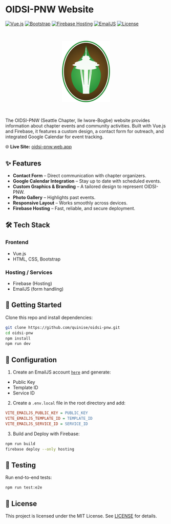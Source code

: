 # OIDSI-PNW Website

[![Vue.js](https://img.shields.io/badge/vue-3-green?logo=vue.js)]()
[![Bootstrap](https://img.shields.io/badge/bootstrap-5-563d7c?logo=bootstrap&logoColor=white)]()
[![Firebase Hosting](https://img.shields.io/badge/firebase-hosting-orange?logo=firebase)]()
[![EmailJS](https://img.shields.io/badge/emailjs-integrated-yellow)](https://www.emailjs.com/)
[![License](https://img.shields.io/badge/license-MIT-blue)]([LICENSE](https://opensource.org/license/mit))

<br/>
<p align="center">
  <img src="/src/assets/images/OIDSIFav.ico" alt="Iwori Bogbe logo" width="150"/><br/>
</p><br/>

The OIDSI-PNW (Seattle Chapter, Ile Iwore-Bogbe) website provides information about chapter events and community activities. Built with Vue.js and Firebase, it features a custom design, a contact form for outreach, and integrated Google Calendar for event tracking.

🌐 **Live Site:** [oidsi-pnw.web.app](https://oidsi-pnw.web.app)

## ✨ Features

- **Contact Form** – Direct communication with chapter organizers.
- **Google Calendar Integration** – Stay up to date with scheduled events.
- **Custom Graphics & Branding** – A tailored design to represent OIDSI-PNW.
- **Photo Gallery** – Highlights past events.
- **Responsive Layout** – Works smoothly across devices.
- **Firebase Hosting** – Fast, reliable, and secure deployment.

## 🛠️ Tech Stack

### Frontend

- Vue.js
- HTML, CSS, Bootstrap

### Hosting / Services

- Firebase (Hosting)
- EmailJS (form handling)

## 🚀 Getting Started

Clone this repo and install dependencies:

```bash
git clone https://github.com/quinise/oidsi-pnw.git
cd oidsi-pnw
npm install
npm run dev
```

## 🔧 Configuration

1. Create an EmailJS account [`here`](https://www.emailjs.com/) and generate:
- Public Key
- Template ID
- Service ID

2. Create a `.env.local` file in the root directory and add:

```ini
VITE_EMAILJS_PUBLIC_KEY = PUBLIC_KEY
VITE_EMAILJS_TEMPLATE_ID = TEMPLATE_ID
VITE_EMAILJS_SERVICE_ID = SERVICE_ID
```
3. Build and Deploy with Firebase:

```bash
npm run build
firebase deploy --only hosting
```

## 🧪 Testing

Run end-to-end tests:

```bash
npm run test:e2e
```

## 📜 License

This project is licensed under the MIT License. See [LICENSE](https://opensource.org/license/mit) for details.
